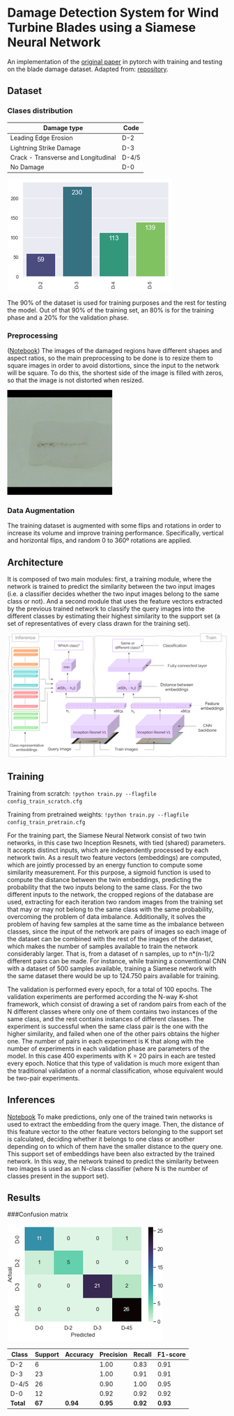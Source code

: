 # Damage Detection System for Wind Turbine Blades using a Siamese Neural Network

An implementation of the [original paper](https://www.cs.cmu.edu/~rsalakhu/papers/oneshot1.pdf) in pytorch with training and testing on the blade damage dataset. Adapted from: [repository](https://github.com/fangpin/siamese-pytorch).

## Dataset
### Clases distribution

| Damage type | Code |
| ----------- | ----------- |
| Leading Edge Erosion | D-2 |
| Lightning Strike Damage | D-3 |
| Crack - Transverse and Longitudinal | D-4/5 |
| No Damage | D-0 |

![alt text](https://github.com/alibarrio/dam-det-WTB/blob/main/images/dam_type_distr_simp.png)

The 90\% of the dataset is used for training purposes and the rest for testing the model. Out of that 90\% of the training set, an 80\% is for the training phase and a 20\% for the validation phase.

### Preprocessing
([Notebook](https://www.cs.cmu.edu/~rsalakhu/papers/oneshot1.pdf))
The images of the damaged regions have different shapes and aspect ratios, so the main preprocessing to be done is to resize them to square images in order to avoid distortions, since the input to the network will be square. To do this, the shortest side of the image is filled with zeros, so that the image is not distorted when resized.

![Example](https://github.com/alibarrio/dam-det-WTB/blob/main/images/d45_res.jpg)

### Data Augmentation
The training dataset is augmented with some flips and rotations in order to increase its volume and improve training performance. Specifically, vertical and horizontal flips, and random 0 to 360º rotations are applied.

## Architecture
It is composed of two main modules: first, a training module, where the network is trained to predict the similarity between the two input images (i.e. a classifier decides whether the two input images belong to the same class or not). And a second module that uses the feature vectors extracted by the previous trained network to classify the query images into the different classes by estimating their highest similarity to the support set (a set of representatives of every class drawn for the training set).

![alt text](https://github.com/alibarrio/dam-det-WTB/blob/main/images/diagrama_comp2.jpg)

## Training
Training from scratch:
`!python train.py --flagfile config_train_scratch.cfg`

Training from pretrained weights:
`!python train.py --flagfile config_train_pretrain.cfg`

For the training part, the Siamese Neural Network consist of two twin networks, in this case two Inception Resnets, with tied (shared) parameters. It accepts distinct inputs, which are independently processed by each network twin. As a result two feature vectors (embeddings) are computed, which are jointly processed by an energy function to compute some similarity measurement. For this purpose, a sigmoid function is used to compute the distance between the twin embeddings, predicting the probability that the two inputs belong to the same class. For the two different inputs to the network, the cropped regions of the database are used, extracting for each iteration two random images from the training set that may or may not belong to the same class with the same probability, overcoming the problem of data imbalance. Additionally, it solves the problem of having few samples at the same time as the imbalance between classes, since the input of the network are pairs of images so each image of the dataset can be combined with the rest of the images of the dataset, which makes the number of samples available to train the network considerably larger. That is, from a dataset of n samples, up to n*(n-1)/2 different pairs can be made. For instance, while training a conventional CNN with a dataset of 500 samples available, training a Siamese network with the same dataset there would be up to 124.750 pairs available for training.

The validation is performed every epoch, for a total of 100 epochs. The validation experiments are performed according the N-way K-shot framework, which consist of drawing a set of random pairs from each of the N different classes where only one of them contains two instances of the same class, and the rest contains instances of different classes. The experiment is successful when the same class pair is the one with the higher similarity, and failed when one of the other pairs obtains the higher one. The number of pairs in each experiment is K that along with the number of experiments in each validation phase are parameters of the model. In this case 400 experiments with K = 20 pairs in each are tested every epoch. Notice that this type of validation is much more exigent than the traditional validation of a normal classification, whose equivalent would be two-pair experiments.

## Inferences
[Notebook]([https://www.cs.cmu.edu/~rsalakhu/papers/oneshot1.pdf](https://github.com/alibarrio/dam-det-WTB/blob/main/inference.ipynb))
To make predictions, only one of the trained twin networks is used to extract the embedding from the query image. Then, the distance of this feature vector to the other feature vectors belonging to the support set is calculated, deciding whether it belongs to one class or another depending on to which of them have the smaller distance to the query one. This support set of embeddings have been also extracted by the trained network. In this way, the network trained to predict the similarity between two images is used as an N-class classifier (where N is the number of classes present in the support set).

## Results
###Confusion matrix

![Example](https://github.com/alibarrio/dam-det-WTB/blob/main/images/prop_conf_mat.png)

| Class | Support | Accuracy | Precision | Recall | F1-score |
| ----------- | ----------- | ----------- | ----------- | ----------- | ----------- |
| D-2 | 6 |  | 1.00 | 0.83 | 0.91 | 
| D-3 | 23 |  | 1.00 | 0.91 | 0.91 | 
| D-4/5 | 26 |  | 0.90 | 1.00 | 0.95 | 
| D-0 | 12 |  | 0.92 | 0.92 | 0.92 | 
| **Total** | **67** | **0.94** | **0.95** | **0.92** | **0.93** | 









